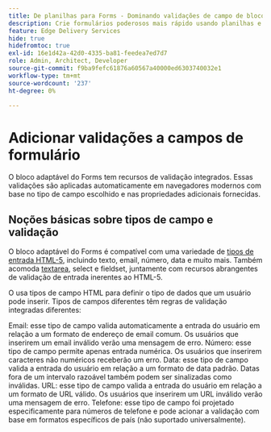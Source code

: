 ```yaml
---
title: De planilhas para Forms - Dominando validações de campo de bloco adaptáveis do Forms
description: Crie formulários poderosos mais rápido usando planilhas e campos de bloco adaptáveis do Forms! Este guia ajuda a criar validações personalizadas para campos de Bloqueio de EDS Forms.
feature: Edge Delivery Services
hide: true
hidefromtoc: true
exl-id: 16e1d42a-42d0-4335-ba81-feedea7ed7d7
role: Admin, Architect, Developer
source-git-commit: f9ba9fefc61876a60567a40000ed6303740032e1
workflow-type: tm+mt
source-wordcount: '237'
ht-degree: 0%

---
```


# Adicionar validações a campos de formulário

O bloco adaptável do Forms tem recursos de validação integrados. Essas validações são aplicadas automaticamente em navegadores modernos com base no tipo de campo escolhido e nas propriedades adicionais fornecidas.

## Noções básicas sobre tipos de campo e validação

O bloco adaptável do Forms é compatível com uma variedade de [tipos de entrada HTML-5](https://developer.mozilla.org/pt-BR/docs/Web/HTML/Element/input#input_types), incluindo texto, email, número, data e muito mais. Também acomoda [textarea](https://developer.mozilla.org/pt-BR/docs/Web/HTML/Element/textarea), select e fieldset, juntamente com recursos abrangentes de validação de entrada inerentes ao HTML-5.

O usa tipos de campo HTML para definir o tipo de dados que um usuário pode inserir. Tipos de campos diferentes têm regras de validação integradas diferentes:

Email: esse tipo de campo valida automaticamente a entrada do usuário em relação a um formato de endereço de email comum. Os usuários que inserirem um email inválido verão uma mensagem de erro.
Número: esse tipo de campo permite apenas entrada numérica. Os usuários que inserirem caracteres não numéricos receberão um erro.
Data: esse tipo de campo valida a entrada do usuário em relação a um formato de data padrão. Datas fora de um intervalo razoável também podem ser sinalizadas como inválidas.
URL: esse tipo de campo valida a entrada do usuário em relação a um formato de URL válido. Os usuários que inserirem um URL inválido verão uma mensagem de erro.
Telefone: esse tipo de campo foi projetado especificamente para números de telefone e pode acionar a validação com base em formatos específicos de país (não suportado universalmente).



